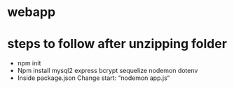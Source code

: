 # webapp


# steps to follow after unzipping folder
- npm init
- Npm install mysql2 express bcrypt sequelize nodemon dotenv
- Inside package.json Change start: “nodemon app.js“
